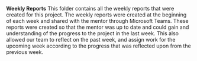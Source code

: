 **Weekly Reports**
This folder contains all the weekly reports that were created for this project. 
The weekly reports were created at the beginning of each week and shared with the mentor through Microsoft Teams. 
These reports were created so that the mentor was up to date and could gain and understanding of the progress to the project in the last week. This also 
allowed our team to reflect on the past week, and assign work for the upcoming week according to the progress that was reflected upon from the previous
week.
